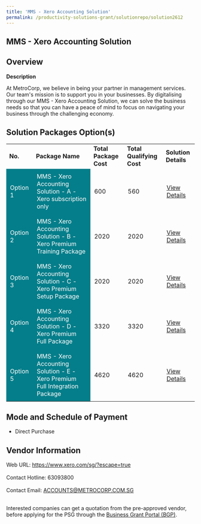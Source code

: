 ```yaml
---
title: 'MMS - Xero Accounting Solution'
permalink: /productivity-solutions-grant/solutionrepo/solution2612
---
```


## MMS - Xero Accounting Solution

## Overview

**Description**

At MetroCorp, we believe in being your partner in management services. Our team's mission is to support you in your businesses. By digitalising through our MMS - Xero Accounting Solution, we can solve the business needs so that you can have a peace of mind to focus on navigating your business through the challenging economy.

## Solution Packages Option(s)

<table>
<tr>
<td><b>No.</b></td>
<td><b>Package Name</b></td>
<td><b>Total Package Cost</b></td>
<td><b>Total Qualifying Cost</b></td>
<td><b>Solution Details</b></td>
</tr>
<tr>
<td style='padding: 10px; background-color: #037E8A; color: #FFFFFF;'>Option 1</td>
<td style='padding: 10px; background-color: #037E8A; color: #FFFFFF;'>MMS - Xero Accounting Solution - A - Xero subscription only</td>
<td style='padding: 10px;'>600</td>
<td style='padding: 10px;'>560</td>
<td style='padding: 10px;'><a href='https://www.gobusiness.gov.sg/images/psg/METROPOLITAN_20210297_Desensitised_Annex_3_Part_1.pdf' target='_blank'>View Details</a></td>
</tr>
<tr>
<td style='padding: 10px; background-color: #037E8A; color: #FFFFFF;'>Option 2</td>
<td style='padding: 10px; background-color: #037E8A; color: #FFFFFF;'>MMS - Xero Accounting Solution - B - Xero Premium Training Package</td>
<td style='padding: 10px;'>2020</td>
<td style='padding: 10px;'>2020</td>
<td style='padding: 10px;'><a href='https://www.gobusiness.gov.sg/images/psg/METROPOLITAN_20210297_Desensitised_Annex_3_Part_2.pdf' target='_blank'>View Details</a></td>
</tr>
<tr>
<td style='padding: 10px; background-color: #037E8A; color: #FFFFFF;'>Option 3</td>
<td style='padding: 10px; background-color: #037E8A; color: #FFFFFF;'>MMS - Xero Accounting Solution - C - Xero Premium Setup Package</td>
<td style='padding: 10px;'>2020</td>
<td style='padding: 10px;'>2020</td>
<td style='padding: 10px;'><a href='https://www.gobusiness.gov.sg/images/psg/METROPOLITAN_20210297_Desensitised_Annex_3_Part_3.pdf' target='_blank'>View Details</a></td>
</tr>
<tr>
<td style='padding: 10px; background-color: #037E8A; color: #FFFFFF;'>Option 4</td>
<td style='padding: 10px; background-color: #037E8A; color: #FFFFFF;'>MMS - Xero Accounting Solution - D - Xero Premium Full Package</td>
<td style='padding: 10px;'>3320</td>
<td style='padding: 10px;'>3320</td>
<td style='padding: 10px;'><a href='https://www.gobusiness.gov.sg/images/psg/METROPOLITAN_20210297_Desensitised_Annex_3_Part_4.pdf' target='_blank'>View Details</a></td>
</tr>
<tr>
<td style='padding: 10px; background-color: #037E8A; color: #FFFFFF;'>Option 5</td>
<td style='padding: 10px; background-color: #037E8A; color: #FFFFFF;'>MMS - Xero Accounting Solution - E -  Xero Premium Full Integration Package</td>
<td style='padding: 10px;'>4620</td>
<td style='padding: 10px;'>4620</td>
<td style='padding: 10px;'><a href='https://www.gobusiness.gov.sg/images/psg/METROPOLITAN_20210297_Desensitised_Annex_3_Part_5.pdf' target='_blank'>View Details</a></td>
</tr>
</table>

## Mode and Schedule of Payment

 - Direct Purchase

## Vendor Information

 Web URL: https://www.xero.com/sg/?escape=true <br><br>Contact Hotline: 63093800 <br><br>Contact Email: ACCOUNTS@METROCORP.COM.SG <br><br>

Interested companies can get a quotation from the pre-approved vendor, before applying for the PSG through the <a href='https://www.businessgrants.gov.sg/' target='_blank' rel='noopener'>Business Grant Portal (BGP)</a>.

<script src="/jquery/resize-tables.js"></script>
